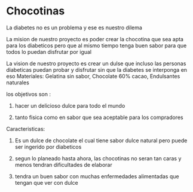# Chocotinas

La diabetes no es un problema y ese es nuestro dilema

La mision de nuestro proyecto es poder crear la chocotina que sea apta para los diabeticos pero que al mismo tiempo tenga buen sabor para que todos lo puedan disfrutar por igual

La vision de nuestro proyecto es crear un dulse que incluso las personas diabeticas puedan probar y disfrutar sin que la diabetes se interponga en eso
Materiales: Gelatina sin sabor, Chocolate 60% cacao, Endulsantes naturales

los objetivos son :

1. hacer un delicioso dulce para todo el mundo

2. tanto fisica como en sabor que sea aceptable para los compradores

Caracteristicas: 

1. Es un dulce de chocolate el cual tiene sabor dulce natural pero puede ser ingerido por diabeticos

2. segun lo planeado hasta ahora, las chocotinas no seran tan caras y menos tendran dificultades de elaborar

3. tendra un buen sabor con muchas enfermedades alimentadas que tengan que ver con dulce
